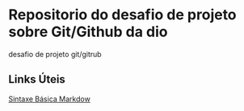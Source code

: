 #  Repositorio do desafio de projeto sobre Git/Github da dio 
desafio de projeto git/gitrub 

## Links Úteis
[Sintaxe Básica Markdow](https://markdown.net.br/sintaxe-basica/)
